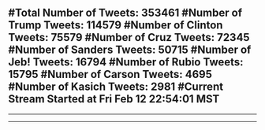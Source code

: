 #Total Number of Tweets: 353461 
#Number of Trump Tweets: 114579
#Number of Clinton Tweets: 75579
#Number of Cruz Tweets: 72345
#Number of Sanders Tweets: 50715
#Number of Jeb! Tweets: 16794
#Number of Rubio Tweets: 15795
#Number of Carson Tweets: 4695
#Number of Kasich Tweets: 2981
#Current Stream Started at Fri Feb 12 22:54:01 MST
---
---
---
